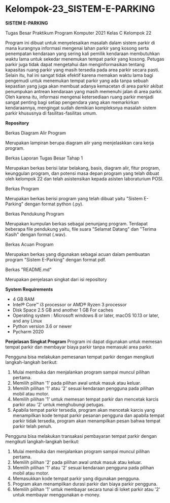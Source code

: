 # Kelompok-23_SISTEM-E-PARKING

**SISTEM E-PARKING**

Tugas Besar Praktikum Program Komputer 2021 Kelas C Kelompok 22

Program ini dibuat untuk menyelesaikan masalah dalam sistem parkir di mana kurangnya informasi mengenai lahan parkir yang kosong serta penempatan kendaraan yang sering kali pemilik kendaraan membutuhkan waktu lama untuk sekedar menemukan tempat parkir yang kosong. 
Petugas parkir juga tidak dapat mengetahui dan menginformasikan tentang kapasitas ruang parkir yang masih tersedia pada area parkir secara pasti. 
Selain itu, hal ini sangat tidak efektif karena memakan waktu lama bagi pengemudi untuk menemukan tempat parkir yang ada tanpa sebuah kepastian yang juga akan membuat adanya kemacetan di area parkir akibat penumpukan antrean kendaraan yang masih memenuhi jalan di area parkir.
Oleh karena itu, informasi mengenai ketersediaan ruang parkir menjadi sangat penting bagi setiap pengendara yang akan memarkirkan kendaraannya, mengingat sudah demikian kompleksnya masalah sistem parkir khususnya di fasilitas-fasilitas umum.


**Repository** 

Berkas Diagram Alir Program

Merupakan lampiran berupa diagram alir yang menjelaskkan cara kerja program.

Berkas Laporan Tugas Besar Tahap 1

Merupakan berkas berisi latar belakang, basis, diagram alir, fitur program, keunggulan program, dan potensi masa depan program yang telah dibuat oleh kelompok 22 dan telah   asistensikan kepada asisten laboraturium POSI.

Berkas Program

Merupakan berkas berisi program yang telah dibuat yaitu "Sistem E-Parking" dengan format python (.py). 

Berkas Pendukung Program

Merupakan kumpulan berkas sebagai penunjang program. Terdapat beberapa file pendukung yaitu, file suara "Selamat Datang" dan "Terima Kasih" dengan format (.wav).

Berkas Acuan Program

Merupakan berkas yang digunakan sebagai acuan dalam pembuatan program "Sistem E-Parking" dengan format pdf.

Berkas "README.md"

Merupakan penjelasan singkat dari isi repository

**System Requirements**

- 4 GB RAM
- Intel® Core™ i3 processor or AMD® Ryzen 3 processor
- Disk Space 2.5 GB and another 1 GB For caches
- Operating system : Microsoft windows 8 or later, macOS 10.13 or later, and any Linux
- Python version 3.6 or newer
- Pycharm 2020 

**Penjelasan Singkat Program**
Program ini dapat digunakan untuk memesan tempat parkir dan membayar biaya parkir tanpa memasuki area parkir.

Pengguna bisa melakukan pemesanan tempat parkir dengan mengikuti langkah-langkah berikut:
1. Mulai membuka dan menjalankan program sampai muncul pilihan pertama.
2. Memilih pilihan '1' pada pilihan awal untuk masuk atau keluar.
3. Memilih pilihan '1' atau '2' sesuai kendaraan pengguna pada pilihan mobil atau motor.
4. Memilih pilihan '1' untuk memesan tempat parkir dan mencetak karcis parkir atau '2' untuk menghubungi petugas.
5. Apabila tempat parkir tersedia, program akan mencetak karcis yang menampilkan kode tempat parkir pesanan pengguna dan apabila tempat parkir tidak tersedia, program akan menampilkan pesan bahwa tempat parkir telah penuh.

Pengguna bisa melakukan transakasi pembayaran tempat parkir dengan mengikuti langkah-langkah berikut:
1. Mulai membuka dan menjalankan program sampai muncul pilihan pertama.
2. Memilih pilihan '2' pada pilihan awal untuk masuk atau keluar.
3. Memilih pilihan '1' atau '2' sesuai kendaraan pengguna pada pilihan mobil atau motor.
4. Memasukkan kode tempat parkir yang digunakan pengguna.
5. Program akan menampilkan durasi parkir dan biaya parkir pengguna.
6. Memilih pilihan '1' untuk membayar secara tunai di loket parkir atau '2' untuk membayar menggunakan e-money.
